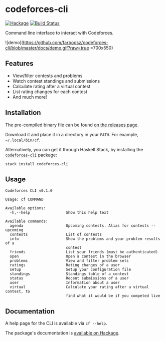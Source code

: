 # codeforces-cli

[![Hackage](https://img.shields.io/hackage/v/codeforces-cli?color=green)](https://hackage.haskell.org/package/lens)
[![Build Status](https://img.shields.io/github/workflow/status/farbodsz/codeforces-cli/Haskell%20CI)](https://github.com/farbodsz/codeforces-cli/actions?query=workflow%3AHaskell-CI)

Command line interface to interact with Codeforces.

![demo](https://github.com/farbodsz/codeforces-cli/blob/master/docs/demo.gif?raw=true =700x550)

## Features

- View/filter contests and problems
- Watch contest standings and submissions
- Calculate rating after a virtual contest
- List rating changes for each contest
- And much more!

## Installation

The pre-compiled binary file can be found
[on the releases page](https://github.com/farbodsz/codeforces-cli/releases).

Download it and place it in a directory in your `PATH`. For example,
`~/.local/bin/cf`.

Alternatively, you can get it through Haskell Stack, by installing the
[`codeforces-cli`](https://hackage.haskell.org/package/codeforces-cli) package:

```
stack install codeforces-cli
```

## Usage

```
Codeforces CLI v0.1.0

Usage: cf COMMAND

Available options:
  -h,--help                Show this help text

Available commands:
  agenda                   Upcoming contests. Alias for contests --upcoming
  contests                 List of contests
  info                     Show the problems and your problem results of a
                           contest
  friends                  List your friends (must be authenticated)
  open                     Open a contest in the browser
  problems                 View and filter problem sets
  ratings                  Rating changes of a user
  setup                    Setup your configuration file
  standings                Standings table of a contest
  status                   Recent submissions of a user
  user                     Information about a user
  virtual                  Calculate your rating after a virtual contest, to
                           find what it would be if you competed live
```

## Documentation

A help page for the CLI is available via `cf --help`.

The package's documentation is
[available on Hackage](https://hackage.haskell.org/package/codeforces-cli).

